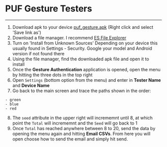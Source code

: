 # PUF Gesture Testers

---

1. Download apk to your device [puf_gesture.apk](https://github.com/iantrich/PUF/blob/master/Gestures/puf_gesture.apk) (Right click and select 'Save link as')
2. Download a file manager. I recommend [ES File Explorer](https://play.google.com/store/apps/details?id=com.estrongs.android.pop&hl=en)
3. Turn on 'Install from Unknown Sources' Depending on your device this usually found in Settings - Security. Google your model and Android version if not found there
4. Using the file manager, find the downloaded apk file and open it to install
5. Once the **Gesture Authentication** application is opened, open the menu by hitting the three dots in the top right
6. Open `Settings` (bottom option from the menu) and enter in **Tester Name** and **Device Name**
7. Go back to the main screen and trace the paths shown in the order:
```
- green
- blue
- red
```
8. The `seed` attribute in the upper right will incrememnt until 8, at which point the `Total` will incrememnt and the `Seed` will go back to 1
9. Once `Total` has reached anywhere between 8 to 20, send the data by opening the menu again and hitting **Email CSVs**. From here you will open choose how to send the email and simply hit send.
